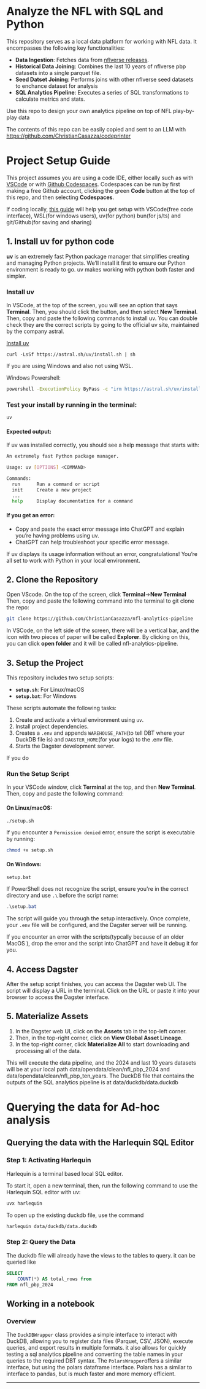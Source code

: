 # Analyze the NFL with SQL and Python

This repository serves as a local data platform for working with NFL data. It encompasses the following key functionalities:

- **Data Ingestion**: Fetches data from [nflverse releases](https://github.com/nflverse/nflverse-data/releases).
- **Historical Data Joining**: Combines the last 10 years of nflverse pbp datasets into a single parquet file.
- **Seed Datset Joining**: Performs joins with other nflverse seed datasets to enchance dataset for analysis
- **SQL Analytics Pipeline**: Executes a series of SQL transformations to calculate metrics and stats.

Use this repo to design your own analytics pipeline on top of NFL play-by-play data

The contents of this repo can be easily copied and sent to an LLM with https://github.com/ChristianCasazza/codeprinter
 
# Project Setup Guide

This project assumes you are using a code IDE, either locally such as with [VSCode](https://code.visualstudio.com/docs/setup/setup-overview) or with [Github Codespaces](
https://docs.github.com/en/codespaces/getting-started/quickstart). Codespaces can be run by first making a free Github account, clicking the green **Code** button at the top of this repo, and then selecting **Codespaces**.

If coding locally, [this guide](https://github.com/theopendatastackofficial/get-started-coding-locally) will help you get setup with VSCode(free code interface), WSL(for windows users), uv(for python) bun(for js/ts) and git/Github(for saving and sharing)

## 1. Install uv for python code

**uv** is an extremely fast Python package manager that simplifies creating and managing Python projects. We’ll install it first to ensure our Python environment is ready to go. uv makes working with python both faster and simpler.

### Install uv

In VSCode, at the top of the screen, you will see an option that says **Terminal**. Then, you should click the button, and then select **New Terminal**. Then, copy and paste the following commands to install uv. You can double check they are the correct scripts by going to the official uv site, maintained by the company astral.

[Install uv](https://docs.astral.sh/uv/getting-started/installation/#standalone-installer)

```macOS, WSL, and Linux
curl -LsSf https://astral.sh/uv/install.sh | sh
```

If you are using Windows and also not using WSL.

Windows Powershell:
```sh
powershell -ExecutionPolicy ByPass -c "irm https://astral.sh/uv/install.ps1 | iex"
```

### Test your install by running in the terminal:
```sh
uv
```

#### Expected output:
If uv was installed correctly, you should see a help message that starts with:

```sh
An extremely fast Python package manager.

Usage: uv [OPTIONS] <COMMAND>

Commands:
  run      Run a command or script
  init     Create a new project
  ...
  help     Display documentation for a command
```

#### If you get an error:
- Copy and paste the exact error message into ChatGPT and explain you’re having problems using uv.
- ChatGPT can help troubleshoot your specific error message.

If uv displays its usage information without an error, congratulations! You’re all set to work with Python in your local environment.

## 2. Clone the Repository

Open VScode. On the top of the screen, click **Terminal**->**New Terminal**
Then, copy and paste the following command into the terminal to git clone the repo:

```bash
git clone https://github.com/ChristianCasazza/nfl-analytics-pipeline 
```

In VSCode, on the left side of the screen, there will be a vertical bar, and the icon with two pieces of paper will be called **Explorer**. By clicking on this, you can click **open folder** and it will be called nfl-analytics-pipeline.

## 3. Setup the Project


This repository includes two setup scripts:
- **`setup.sh`**: For Linux/macOS
- **`setup.bat`**: For Windows

These scripts automate the following tasks:
1. Create and activate a virtual environment using `uv`.
2. Install project dependencies.
3. Creates a `.env` and appends `WAREHOUSE_PATH`(to tell DBT where your DuckDB file is) and `DAGSTER_HOME`(for your logs) to the .env file.  
4. Starts the Dagster development server.

If you do

### Run the Setup Script

In your VSCode window, click **Terminal** at the top, and then **New Terminal**. Then, copy and paste the following command: 

#### On Linux/macOS:
```bash
./setup.sh
```

If you encounter a `Permission denied` error, ensure the script is executable by running:
```bash
chmod +x setup.sh
```

#### On Windows:
```cmd
setup.bat
```

If PowerShell does not recognize the script, ensure you're in the correct directory and use `.\` before the script name:
```powershell
.\setup.bat
```

The script will guide you through the setup interactively. Once complete, your `.env` file will be configured, and the Dagster server will be running.

If you encounter an error with the scripts(typcally because of an older MacOS ), drop the error and the script into ChatGPT and have it debug it for you.

## 4. Access Dagster

After the setup script finishes, you can access the Dagster web UI. The script will display a URL in the terminal. Click on the URL or paste it into your browser to access the Dagster interface.

## 5. Materialize Assets

1. In the Dagster web UI, click on the **Assets** tab in the top-left corner.
2. Then, in the top-right corner, click on **View Global Asset Lineage**.
3. In the top-right corner, click **Materialize All** to start downloading and processing all of the data.

This will execute the data pipeline, and the 2024 and last 10 years datasets will be at your local path data/opendata/clean/nfl_pbp_2024 and data/opendata/clean/nfl_pbp_ten_years. The DuckDB file that contains the outputs of the SQL analytics pipeline is at data/duckdb/data.duckdb


# Querying the data for Ad-hoc analysis

## Querying the data with the Harlequin SQL Editor

### Step 1: Activating Harlequin

Harlequin is a terminal based local SQL editor.

To start it, open a new terminal, then, run the following command to use the Harlequin SQL editor with uv:


```bash
uvx harlequin
```
To open up the existing duckdb file, use the command 

```bash
harlequin data/duckdb/data.duckdb
```

### Step 2: Query the Data

The duckdb file will already have the views to the tables to query. it can be queried like

```sql
SELECT 
    COUNT(*) AS total_rows from 
FROM nfl_pbp_2024
```

## Working in a notebook

### Overview

The `DuckDBWrapper` class provides a simple interface to interact with DuckDB, allowing you to register data files (Parquet, CSV, JSON), execute queries, and export results in multiple formats. it also allows for quickly testing a sql analytics pipeline and converting the table names in your queries to the required DBT syntax. The `PolarsWrapper`offers a similar interface, but using the polars dataframe interface. Polars has a similar to interface to pandas, but is much faster and more memory efficient.

---


